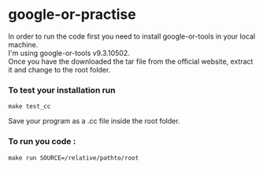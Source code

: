 # google-or-practise 

In order to run the code first you need to install google-or-tools in your local machine.  
I'm using google-or-tools v9.3.10502.  
Once you have the downloaded the tar file from the official website, extract it and change to the root folder.


### To test your installation run
```
make test_cc
```
Save your program as a .cc file inside the root folder.  


### To run you code :
```
make run SOURCE=/relative/pathto/root
```